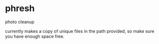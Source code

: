# phresh
photo cleanup

currently makes a copy of unique files in the path provided, so make sure you have enough space free.
